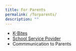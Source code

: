 ```yaml
---
title: For Parents
permalink: /forparents/
description: ""
---
```

<ul><li><a href="  
	https://chijkellock.moe.edu.sg/kbites/">K-Bites</a></li>
	<li><a href="  
	https://chijkellock.moe.edu.sg/kbites/">School Service Povider</a></li>
	<li>Commmunication to Parents                                                                                     </li>
</ul>